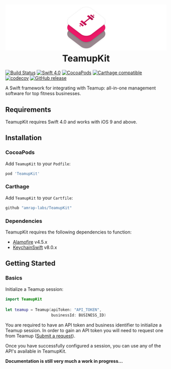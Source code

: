 <h1 align="center">
    <img src=".artwork/logo.png" width="890" alt="TeamupKit"/><br />
    TeamupKit
</h1>

[![Build Status](https://travis-ci.org/amrap-labs/TeamupKit.svg?branch=master)](https://travis-ci.org/amrap-labs/TeamupKit)
[![Swift 4.0](https://img.shields.io/badge/Swift-4.0-orange.svg?style=flat)](https://developer.apple.com/swift/)
[![CocoaPods](https://img.shields.io/cocoapods/v/TeamupKit.svg)]()
[![Carthage compatible](https://img.shields.io/badge/Carthage-compatible-4BC51D.svg?style=flat)](https://github.com/Carthage/Carthage)
[![codecov](https://codecov.io/gh/amrap-labs/TeamupKit/branch/master/graph/badge.svg)](https://codecov.io/gh/amrap-labs/TeamupKit)
[![GitHub release](https://img.shields.io/github/release/amrap-labs/TeamupKit.svg)](https://github.com/amrap-labs/TeamupKit/releases)

A Swift framework for integrating with Teamup: all-in-one management software for top fitness businesses.

## Requirements
TeamupKit requires Swift 4.0 and works with iOS 9 and above. 

## Installation

### CocoaPods
Add `TeamupKit` to your `Podfile`:

```ruby
pod 'TeamupKit'
```

### Carthage
Add `TeamupKit` to your `Cartfile`:

```ruby
github "amrap-labs/TeamupKit"
```

### Dependencies
TeamupKit requires the following dependencies to function:

- [Alamofire](https://github.com/Alamofire/Alamofire) v4.5.x
- [KeychainSwift](https://github.com/evgenyneu/keychain-swift) v8.0.x

## Getting Started

### Basics
Initialize a Teamup session:

```swift
import TeamupKit

let teamup = Teamup(apiToken: "API_TOKEN",
                    businessId: BUSINESS_ID)
```

You are required to have an API token and business identifier to initialize a Teamup session. In order to gain an API token you will need to request one from Teamup ([Submit a request](https://support.goteamup.com/hc/en-us/requests/new)).

Once you have successfully configured a session, you can use any of the API's available in TeamupKit.

**Documentation is still very much a work in progress...**
